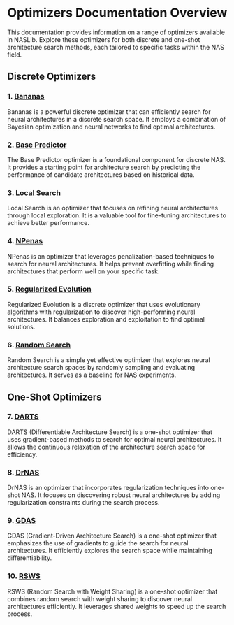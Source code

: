# Optimizers Documentation Overview

This documentation provides information on a range of optimizers available in NASLib. Explore these optimizers for both discrete and one-shot architecture search methods, each tailored to specific tasks within the NAS field.

## Discrete Optimizers

### 1. [Bananas](discrete/bananas.md)
Bananas is a powerful discrete optimizer that can efficiently search for neural architectures in a discrete search space. It employs a combination of Bayesian optimization and neural networks to find optimal architectures.

### 2. [Base Predictor](discrete/bp.md)
The Base Predictor optimizer is a foundational component for discrete NAS. It provides a starting point for architecture search by predicting the performance of candidate architectures based on historical data.

### 3. [Local Search](discrete/ls.md)
Local Search is an optimizer that focuses on refining neural architectures through local exploration. It is a valuable tool for fine-tuning architectures to achieve better performance.

### 4. [NPenas](discrete/npenas.md)
NPenas is an optimizer that leverages penalization-based techniques to search for neural architectures. It helps prevent overfitting while finding architectures that perform well on your specific task.

### 5. [Regularized Evolution](discrete/re.md)
Regularized Evolution is a discrete optimizer that uses evolutionary algorithms with regularization to discover high-performing neural architectures. It balances exploration and exploitation to find optimal solutions.

### 6. [Random Search](discrete/rs.md)
Random Search is a simple yet effective optimizer that explores neural architecture search spaces by randomly sampling and evaluating architectures. It serves as a baseline for NAS experiments.

## One-Shot Optimizers

### 7. [DARTS](oneshot/darts.md)
DARTS (Differentiable Architecture Search) is a one-shot optimizer that uses gradient-based methods to search for optimal neural architectures. It allows the continuous relaxation of the architecture search space for efficiency.

### 8. [DrNAS](oneshot/drnas.md)
DrNAS is an optimizer that incorporates regularization techniques into one-shot NAS. It focuses on discovering robust neural architectures by adding regularization constraints during the search process.

### 9. [GDAS](oneshot/gdas.md)
GDAS (Gradient-Driven Architecture Search) is a one-shot optimizer that emphasizes the use of gradients to guide the search for neural architectures. It efficiently explores the search space while maintaining differentiability.

### 10. [RSWS](oneshot/rsws.md)
 RSWS (Random Search with Weight Sharing) is a one-shot optimizer that combines random search with weight sharing to discover neural architectures efficiently. It leverages shared weights to speed up the search process.
